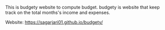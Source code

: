 This is budgety website to compute budget.
budgety is website that keep track on the total months's income and expenses.


Website: https://sagarjari01.github.io/budgety/
